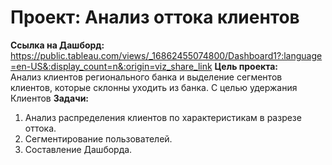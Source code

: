 # Проект: Анализ оттока клиентов
**Ссылка на Дашборд:** https://public.tableau.com/views/_16862455074800/Dashboard1?:language=en-US&:display_count=n&:origin=viz_share_link
**Цель проекта:**  
Анализ клиентов регионального банка и выделение сегментов клиентов, которые склонны уходить из банка. С целью удержания Клиентов
**Задачи:**  
1. Анализ распределения клиентов по характеристикам в разрезе оттока.  
2. Сегментирование пользователей.  
3. Составление Дашборда.
